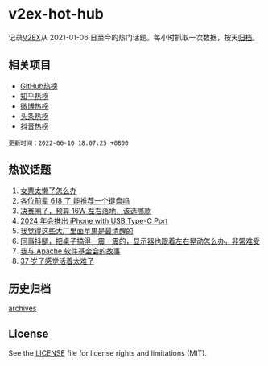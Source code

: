 # v2ex-hot-hub

 记录[V2EX](https://www.v2ex.com/)从 2021-01-06 日至今的热门话题。每小时抓取一次数据，按天[归档](archives)。
 
 ## 相关项目

- [GitHub热榜](https://github.com/snaildev/github-hot-hub)
- [知乎热榜](https://github.com/snaildev/zhihu-hot-hub)
- [微博热榜](https://github.com/snaildev/weibo-hot-hub)
- [头条热榜](https://github.com/snaildev/toutiao-hot-hub)
- [抖音热榜](https://github.com/snaildev/douyin-hot-hub)


 `更新时间：2022-06-10 18:07:25 +0800`

## 热议话题

1. [女票太懒了怎么办](https://www.v2ex.com/t/858702)
1. [各位前辈 618 了 能推荐一个键盘吗](https://www.v2ex.com/t/858492)
1. [决赛圈了，预算 16W 左右落地，该选哪款](https://www.v2ex.com/t/858647)
1. [2024 年会推出 iPhone with USB Type-C Port](https://www.v2ex.com/t/858537)
1. [我觉得这些大厂里面苹果是最清醒的](https://www.v2ex.com/t/858729)
1. [同事抖腿，把桌子搞得一震一震的，显示器也跟着左右晃动怎么办，非常难受](https://www.v2ex.com/t/858556)
1. [我与 Apache 软件基金会的故事](https://www.v2ex.com/t/858593)
1. [37 岁了感觉活着太难了](https://www.v2ex.com/t/858686)

## 历史归档

[archives](archives)

## License

See the [LICENSE](LICENSE) file for license rights and limitations (MIT).
